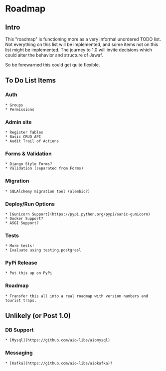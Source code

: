 # Roadmap

## Intro

This "roadmap" is functioning more as a very informal unordered TODO list. Not everything on this list will be implemented, and some items not on this list might be implemented. The journey to 1.0 will invite decisions which could alter the behavior and structure of Jawaf.

So be forewarned this could get quite flexible.


## To Do List Items

### Auth
    * Groups
    * Permissions

### Admin site
    * Register Tables
    * Basic CRUD API
    * Audit Trail of Actions

### Forms & Validation
    * Django Style Forms?
    * Validation (separated from Forms)

### Migration
    * SQLAlchemy migration tool (alembic?)

### Deploy/Run Options
    * [Gunicorn Support](https://pypi.python.org/pypi/sanic-gunicorn)
    * Docker Support?
    * ASGI Support?

### Tests
    * More tests!
    * Evaluate using testing.postgresl

### PyPi Release
    * Put this up on PyPi

### Roadmap
    * Transfer this all into a real roadmap with version numbers and tourist traps.

## Unlikely (or Post 1.0)

### DB Support
    * [Mysql](https://github.com/aio-libs/aiomysql)

### Messaging
    * [Kafka](https://github.com/aio-libs/aiokafka)?